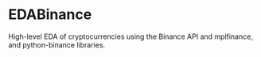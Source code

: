 # EDABinance
High-level EDA of cryptocurrencies using the Binance API and mplfinance, and python-binance libraries.   

